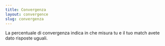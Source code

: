 ```yaml
---
title: Convergenza
layout: convergence
slug: convergenza
---
```

La percentuale di convergenza indica in che misura tu e il tuo match avete dato risposte uguali.